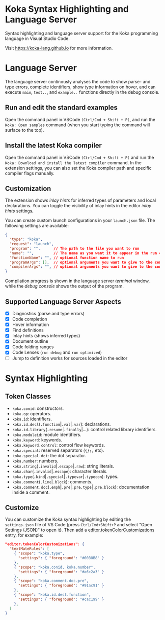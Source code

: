 # Koka Syntax Highlighting and Language Server

Syntax highlighting and language server support for the
Koka programming language in Visual Studio Code.

Visit <https://koka-lang.github.io> for more information.

# Language Server

The language server continously analyses the code to show
parse- and type errors, complete identifiers,
show type information on hover, and
can execute `main`, `test..`, and `example..` functions
directly in the debug console.

## Run and edit the standard examples

Open the command panel in VSCode `(Ctrl/Cmd + Shift + P)`, and run the
`Koka: Open samples` command (when you start typing the command will surface to the top).

## Install the latest Koka compiler

Open the command panel in VSCode `(Ctrl/Cmd + Shift + P)` and run the
`Koka: Download and install the latest compiler` command.
In the extension settings, you can also set the Koka compiler
path and specific compiler flags manually.

## Customization

The extension shows _inlay hints_ for inferred types of parameters
and local declarations. You can toggle the visibility of inlay hints
in the editor _inlay hints_ settings.

You can create custom launch configurations in your `launch.json` file.
The following settings are available:
```json
{
  "type": "koka",
  "request": "launch",
  "program": "",      // The path to the file you want to run
  "name": "",         // The name as you want it to appear in the run configurations dropdown
  "functionName": "", // optional function name to run
  "programArgs": [],  // optional arguments you want to give to the compiled program
  "compilerArgs": "", // optional arguments you want to give to the compiler (e.g. --verbose or -O2)
}
```

Compilation progress is shown in the language server _terminal_ window,
while the _debug console_ shows the output of the program.

## Supported Language Server Aspects

- [x] Diagnostics (parse and type errors)
- [x] Code completion
- [x] Hover information
- [x] Find definitions
- [x] Inlay hints (shows inferred types)
- [x] Document outline
- [x] Code folding ranges
- [x] Code Lenses (`run debug` and `run optimized`)
- [ ] Jump to definition works for sources loaded in the editor

# Syntax Highlighting

## Token Classes

* `koka.conid`: constructors.
* `koka.op`: operators.
* `koka.id`: identifiers.
* `koka.id.decl`(`.function`|`.val`|`.var`): declarations.
* `koka.id.library`(`.resume`|`.finally`|...): control related library identifiers.
* `koka.moduleid`: module identifiers.
* `koka.keyword`: keywords.
* `koka.keyword.control`: control flow keywords.
* `koka.special`: reserved separators (`{};,` etc).
* `koka.special.dot`: the dot separator.
* `koka.number`: numbers.
* `koka.string`(`.invalid`|`.escape`|`.raw`): string literals.
* `koka.char`(`.invalid`|`.escape`): character literals.
* `koka.type`(`.kind`|`.special`|`.typevar`|`.typecon`): types.
* `koka.comment`(`.line`|`.block`): comments.
* `koka.comment.doc`(`.emph`|`.pre`|`.pre.type`|`.pre.block`): documentation inside a comment.

## Customize

You can customize the Koka syntax highlighting by editing
the `settings.json` file of VS Code (press `Ctrl/Cmd+Shift+P` and
select "Open Settings (JSON)" to open it).
Then add a [editor.tokenColorCustomizations](https://code.visualstudio.com/docs/getstarted/themes#_editor-syntax-highlighting)
entry, for example:
```json
"editor.tokenColorCustomizations": {
  "textMateRules": [
    { "scope": "koka.type",
      "settings": { "foreground": "#00B8B8" }
    },
    { "scope": "koka.conid, koka.number",
      "settings": { "foreground": "#a6c2a3" }
    },
    { "scope": "koka.comment.doc.pre",
      "settings": { "foreground": "#91ac91" }
    },
    { "scope": "koka.id.decl.function",
      "settings": { "foreground": "#cac199" }
    },
  ]
}
```
